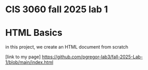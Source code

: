 # CIS 3060 fall 2025 lab 1 
# HTML Basics 

in this project, we create an HTML document from scratch 

[link to my page] https://github.com/pgregor-lab3/fall-2025-Lab-1/blob/main/index.html

